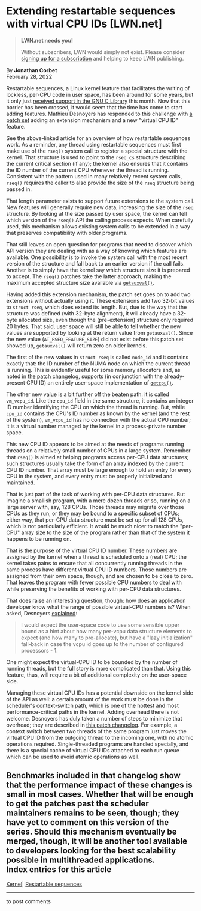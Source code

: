 # Extending restartable sequences with virtual CPU IDs [LWN.net]

> **LWN.net needs you!**
> 
> Without subscribers, LWN would simply not exist. Please consider [signing up for a subscription](/Promo/nst-nag2/subscribe) and helping to keep LWN publishing. 

By **Jonathan Corbet**  
February 28, 2022 

Restartable sequences, a Linux kernel feature that facilitates the writing of lockless, per-CPU code in user space, has been around for some years, but it only just [received support in the GNU C Library](/Articles/883104/) this month. Now that this barrier has been crossed, it would seem that the time has come to start adding features. Mathieu Desnoyers has responded to this challenge with [a patch set](/ml/linux-kernel/20220218210633.23345-1-mathieu.desnoyers@efficios.com/) adding an extension mechanism and a new "virtual CPU ID" feature. 

See the above-linked article for an overview of how restartable sequences work. As a reminder, any thread using restartable sequences must first make use of the `rseq()` system call to register a special structure with the kernel. That structure is used to point to the `rseq_cs` structure describing the current critical section (if any); the kernel also ensures that it contains the ID number of the current CPU whenever the thread is running. Consistent with the pattern used in many relatively recent system calls, `rseq()` requires the caller to also provide the size of the `rseq` structure being passed in. 

That length parameter exists to support future extensions to the system call. New features will generally require new data, increasing the size of the `rseq` structure. By looking at the size passed by user space, the kernel can tell which version of the `rseq()` API the calling process expects. When carefully used, this mechanism allows existing system calls to be extended in a way that preserves compatibility with older programs. 

That still leaves an open question for programs that need to discover which API version they are dealing with as a way of knowing which features are available. One possibility is to invoke the system call with the most recent version of the structure and fall back to an earlier version if the call fails. Another is to simply have the kernel say which structure size it is prepared to accept. The `rseq()` patches take the latter approach, making the maximum accepted structure size available via [`getauxval()`](https://man7.org/linux/man-pages/man3/getauxval.3.html). 

Having added this extension mechanism, the patch set goes on to add two extensions without actually using it. These extensions add two 32-bit values to `struct rseq`, which does extend its length. But, due to the way that the structure was defined (with 32-byte alignment), it will already have a 32-byte allocated size, even though the (pre-extension) structure only required 20 bytes. That said, user space will still be able to tell whether the new values are supported by looking at the return value from `getauxval()`. Since the new value (`AT_RSEQ_FEATURE_SIZE`) did not exist before this patch set showed up, `getauxval()` will return zero on older kernels. 

The first of the new values in `struct rseq` is called `node_id` and it contains exactly that: the ID number of the NUMA node on which the current thread is running. This is evidently useful for some memory allocators and, as noted in [the patch changelog](/ml/linux-kernel/20220218210633.23345-4-mathieu.desnoyers@efficios.com/), supports (in conjunction with the already-present CPU ID) an entirely user-space implementation of [`getcpu()`](https://man7.org/linux/man-pages/man2/getcpu.2.html). 

The other new value is a bit further off the beaten path: it is called `vm_vcpu_id`. Like the `cpu_id` field in the same structure, it contains an integer ID number identifying the CPU on which the thread is running. But, while `cpu_id` contains the CPU's ID number as known by the kernel (and the rest of the system), `vm_vcpu_id` has no connection with the actual CPU number; it is a virtual number managed by the kernel in a process-private number space. 

This new CPU ID appears to be aimed at the needs of programs running threads on a relatively small number of CPUs in a large system. Remember that `rseq()` is aimed at helping programs access per-CPU data structures; such structures usually take the form of an array indexed by the current CPU ID number. That array must be large enough to hold an entry for every CPU in the system, and every entry must be properly initialized and maintained. 

That is just part of the task of working with per-CPU data structures. But imagine a smallish program, with a mere dozen threads or so, running on a large server with, say, 128 CPUs. Those threads may migrate over those CPUs as they run, or they may be bound to a specific subset of CPUs; either way, that per-CPU data structure must be set up for all 128 CPUs, which is not particularly efficient. It would be much nicer to match the "per-CPU" array size to the size of the program rather than that of the system it happens to be running on. 

That is the purpose of the virtual CPU ID number. These numbers are assigned by the kernel when a thread is scheduled onto a (real) CPU; the kernel takes pains to ensure that all concurrently running threads in the same process have different virtual CPU ID numbers. Those numbers are assigned from their own space, though, and are chosen to be close to zero. That leaves the program with fewer possible CPU numbers to deal with while preserving the benefits of working with per-CPU data structures. 

That does raise an interesting question, though: how does an application developer know what the range of possible virtual-CPU numbers is? When asked, Desnoyers [explained](/ml/linux-kernel/1323451367.108396.1645811762372.JavaMail.zimbra@efficios.com/): 

> I would expect the user-space code to use some sensible upper bound as a hint about how many per-vcpu data structure elements to expect (and how many to pre-allocate), but have a "lazy initialization" fall-back in case the vcpu id goes up to the number of configured processors - 1. 

One might expect the virtual-CPU ID to be bounded by the number of running threads, but the full story is more complicated than that. Using this feature, thus, will require a bit of additional complexity on the user-space side. 

Managing these virtual CPU IDs has a potential downside on the kernel side of the API as well: a certain amount of the work must be done in the scheduler's context-switch path, which is one of the hottest and most performance-critical paths in the kernel. Adding overhead there is not welcome. Desnoyers has duly taken a number of steps to minimize that overhead; they are described in [this patch changelog](/ml/linux-kernel/20220218210633.23345-10-mathieu.desnoyers@efficios.com/). For example, a context switch between two threads of the same program just moves the virtual CPU ID from the outgoing thread to the incoming one, with no atomic operations required. Single-threaded programs are handled specially, and there is a special cache of virtual CPU IDs attached to each run queue which can be used to avoid atomic operations as well. 

Benchmarks included in that changelog show that the performance impact of these changes is small in most cases. Whether that will be enough to get the patches past the scheduler maintainers remains to be seen, though; they have yet to comment on this version of the series. Should this mechanism eventually be merged, though, it will be another tool available to developers looking for the best scalability possible in multithreaded applications.  
Index entries for this article  
---  
[Kernel](/Kernel/Index)| [Restartable sequences](/Kernel/Index#Restartable_sequences)  
  


* * *

to post comments 
